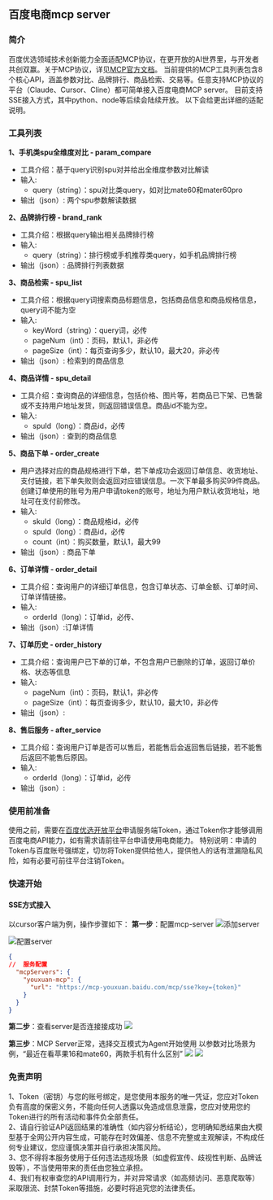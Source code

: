 ## 百度电商mcp server

### 简介
百度优选领域技术创新能力全面适配MCP协议，在更开放的AI世界里，与开发者共创双赢。关于MCP协议，详见[MCP官方文档](https://modelcontextprotocol.io/introduction)。
当前提供的MCP工具列表包含8个核心API，涵盖参数对比、品牌排行、商品检索、交易等。任意支持MCP协议的平台（Claude、Cursor、Cline）都可简单接入百度电商MCP server。
目前支持SSE接入方式，其中python、node等后续会陆续开放。
以下会给更出详细的适配说明。

### 工具列表
**1、手机类spu全维度对比 - param_compare**
- 工具介绍：基于query识别spu对并给出全维度参数对比解读
- 输入: 
    - query（string）：spu对比类query，如对比mate60和mater60pro
- 输出（json）: 两个spu参数解读数据

**2、品牌排行榜 - brand_rank**
- 工具介绍：根据query输出相关品牌排行榜
- 输入: 
    - query（string）：排行榜或手机推荐类query，如手机品牌排行榜
- 输出（json）: 品牌排行列表数据

**3、商品检索 - spu_list**

- 工具介绍：根据query词搜索商品标题信息，包括商品信息和商品规格信息，query词不能为空
- 输入: 
    - keyWord（string）：query词，必传
    - pageNum（int）：页码，默认1，非必传
    - pageSize（int）：每页查询多少，默认10，最大20，非必传
- 输出（json）: 检索到的商品信息

**4、商品详情 - spu_detail** 

- 工具介绍：查询商品的详细信息，包括价格、图片等，若商品已下架、已售罄或不支持用户地址发货，则返回错误信息。商品id不能为空。
- 输入: 
    - spuId（long）：商品id，必传
- 输出（json）: 查到的商品信息

**5、商品下单 - order_create** 
- 用户选择对应的商品规格进行下单，若下单成功会返回订单信息、收货地址、支付链接，若下单失败则会返回对应错误信息。一次下单最多购买99件商品。创建订单使用的账号为用户申请token的账号，地址为用户默认收货地址，地址可在支付前修改。
- 输入: 
    - skuId（long）：商品规格id，必传
    - spuId（long）：商品id，必传
    - count（int）：购买数量，默认1，最大99
- 输出（json）: 商品下单

**6、订单详情 - order_detail**
- 工具介绍：查询用户的详细订单信息，包含订单状态、订单金额、订单时间、订单详情链接。
- 输入: 
    - orderId（long）：订单id，必传、
-  输出（json）:订单详情

**7、订单历史 - order_history**
- 工具介绍：查询用户已下单的订单，不包含用户已删除的订单，返回订单价格、状态等信息
-  输入: 
    - pageNum（int）：页码，默认1，非必传
    - pageSize（int）：每页查询多少，默认10，最大10，非必传
-  输出（json）: 

**8、售后服务 - after_service**
- 工具介绍：查询用户订单是否可以售后，若能售后会返回售后链接，若不能售后返回不能售后原因。
-  输入: 
    -  orderId（long）：订单id，必传
-  输出（json）:

### 使用前准备
使用之前，需要在[百度优选开放平台](http://openai.baidu.com/)申请服务端Token，通过Token你才能够调用百度电商API能力，如有需求请前往平台申请使用电商能力。
特别说明：申请的Token与百度账号强绑定，切勿将Token提供给他人，提供他人的话有泄漏隐私风险，如有必要可前往平台注销Token。

### 快速开始
#### SSE方式接入
以cursor客户端为例，操作步骤如下：
**第一步**：配置mcp-server
![添加server](https://bmids.cdn.bcebos.com/server.png)

![配置server](https://bmids.cdn.bcebos.com/server2.png)


```json
{
//  服务配置
  "mcpServers": {
    "youxuan-mcp": {
      "url": "https://mcp-youxuan.baidu.com/mcp/sse?key={token}"
    }
  }
}
```

**第二步**：查看server是否连接接成功
![](https://bmids.cdn.bcebos.com/suc.png)

**第三步**：MCP Server正常，选择交互模式为Agent开始使用
以参数对比场景为例，“最近在看苹果16和mate60，两款手机有什么区别”
![](https://bmids.cdn.bcebos.com/call.png)
![](https://bmids.cdn.bcebos.com/res.png)

### 免责声明

1、Token（密钥）与您的账号绑定，是您使用本服务的唯一凭证‌，您应对Token负有高度的保密义务，不能向任何人透露以免造成信息泄露，您应对使用您的Token进行的所有活动和事件负全部责任。\
2、请自行验证API返回结果的‌准确性‌（如内容分析结论），您明确知悉结果由大模型基于全网公开内容生成，可能存在‌时效偏差、信息不完整或主观解读‌，‌不构成任何专业建议，您应谨慎决策并自行承担决策风险。\
3、您不得将本服务使用于任何‌违法违规场景‌（如虚假宣传、歧视性判断、品牌诋毁等），不当使用带来的责任由您独立承担。\
4、我们有权‌审查您的API调用行为‌，并对异常请求（如高频访问、恶意爬取等）采取限流、封禁Token等措施，必要时将追究您的法律责任。